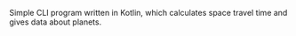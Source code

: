 Simple CLI program written in Kotlin, which calculates space travel time and gives data about planets.
